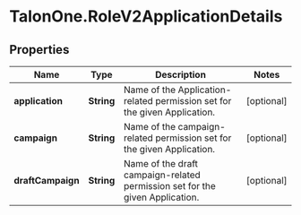 # TalonOne.RoleV2ApplicationDetails

## Properties

Name | Type | Description | Notes
------------ | ------------- | ------------- | -------------
**application** | **String** | Name of the Application-related permission set for the given Application. | [optional] 
**campaign** | **String** | Name of the campaign-related permission set for the given Application. | [optional] 
**draftCampaign** | **String** | Name of the draft campaign-related permission set for the given Application. | [optional] 


